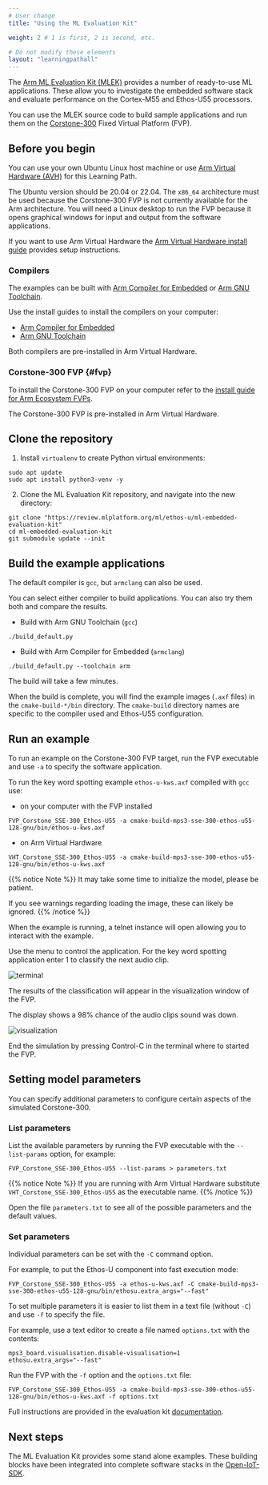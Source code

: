 ```yaml
---
# User change
title: "Using the ML Evaluation Kit"

weight: 2 # 1 is first, 2 is second, etc.

# Do not modify these elements
layout: "learningpathall"
---
```


The [Arm ML Evaluation Kit (MLEK)](https://review.mlplatform.org/plugins/gitiles/ml/ethos-u/ml-embedded-evaluation-kit) provides a number of ready-to-use ML applications. These allow you to investigate the embedded software stack and evaluate performance on the Cortex-M55 and Ethos-U55 processors.

You can use the MLEK source code to build sample applications and run them on the [Corstone-300](https://developer.arm.com/Processors/Corstone-300) Fixed Virtual Platform (FVP).

## Before you begin 

You can use your own Ubuntu Linux host machine or use [Arm Virtual Hardware (AVH)](https://www.arm.com/products/development-tools/simulation/virtual-hardware) for this Learning Path.

The Ubuntu version should be 20.04 or 22.04. The `x86_64` architecture must be used because the Corstone-300 FVP is not currently available for the Arm architecture. You will need a Linux desktop to run the FVP because it opens graphical windows for input and output from the software applications. 

If you want to use Arm Virtual Hardware the [Arm Virtual Hardware install guide](/install-guides/avh#corstone) provides setup instructions.

### Compilers 

The examples can be built with [Arm Compiler for Embedded](https://developer.arm.com/Tools%20and%20Software/Arm%20Compiler%20for%20Embedded) or [Arm GNU Toolchain](https://developer.arm.com/Tools%20and%20Software/GNU%20Toolchain). 

Use the install guides to install the compilers on your computer:
- [Arm Compiler for Embedded](/install-guides/armclang/)
- [Arm GNU Toolchain](/install-guides/gcc/#Arm-GNU)

Both compilers are pre-installed in Arm Virtual Hardware. 

### Corstone-300 FVP {#fvp}

To install the Corstone-300 FVP on your computer refer to the [install guide for Arm Ecosystem FVPs](/install-guides/ecosystem_fvp/). 

The Corstone-300 FVP is pre-installed in Arm Virtual Hardware. 

## Clone the repository

1. Install `virtualenv` to create Python virtual environments:

```console
sudo apt update
sudo apt install python3-venv -y
```

2. Clone the ML Evaluation Kit repository, and navigate into the new directory:

```console
git clone "https://review.mlplatform.org/ml/ethos-u/ml-embedded-evaluation-kit"
cd ml-embedded-evaluation-kit
git submodule update --init
```

## Build the example applications

The default compiler is `gcc`, but `armclang` can also be used. 

You can select either compiler to build applications. You can also try them both and compare the results. 

- Build with Arm GNU Toolchain (`gcc`)

```
./build_default.py
```

- Build with Arm Compiler for Embedded (`armclang`)

```console
./build_default.py --toolchain arm
```

The build will take a few minutes. 

When the build is complete, you will find the example images (`.axf` files) in the `cmake-build-*/bin` directory. The `cmake-build` directory names are specific to the compiler used and Ethos-U55 configuration.

## Run an example

To run an example on the Corstone-300 FVP target, run the FVP executable and use `-a` to specify the software application.

To run the key word spotting example `ethos-u-kws.axf` compiled with `gcc` use:

- on your computer with the FVP installed

```console
FVP_Corstone_SSE-300_Ethos-U55 -a cmake-build-mps3-sse-300-ethos-u55-128-gnu/bin/ethos-u-kws.axf
```

- on Arm Virtual Hardware

```console
VHT_Corstone_SSE-300_Ethos-U55 -a cmake-build-mps3-sse-300-ethos-u55-128-gnu/bin/ethos-u-kws.axf
```

{{% notice Note %}}
It may take some time to initialize the model, please be patient. 

If you see warnings regarding loading the image, these can likely be ignored.
{{% /notice %}}

When the example is running, a telnet instance will open allowing you to interact with the example.

Use the menu to control the application. For the key word spotting application enter 1 to classify the next audio clip.

![terminal](term.png)

The results of the classification will appear in the visualization window of the FVP. 

The display shows a 98% chance of the audio clips sound was down.

![visualization](vis.png)

End the simulation by pressing Control-C in the terminal where to started the FVP.

## Setting model parameters 

You can specify additional parameters to configure certain aspects of the simulated Corstone-300.

### List parameters

List the available parameters by running the FVP executable with the `--list-params` option, for example:

```console
FVP_Corstone_SSE-300_Ethos-U55 --list-params > parameters.txt
```

{{% notice Note %}}
If you are running with Arm Virtual Hardware substitute `VHT_Corstone_SSE-300_Ethos-U55` as the executable name.
{{% /notice %}}

Open the file `parameters.txt` to see all of the possible parameters and the default values. 

### Set parameters

Individual parameters can be set with the `-C` command option. 

For example, to put the Ethos-U component into fast execution mode:

```console
FVP_Corstone_SSE-300_Ethos-U55 -a ethos-u-kws.axf -C cmake-build-mps3-sse-300-ethos-u55-128-gnu/bin/ethosu.extra_args="--fast"
```

To set multiple parameters it is easier to list them in a text file (without `-C`) and use `-f` to specify the file.

For example, use a text editor to create a file named `options.txt` with the contents:

```console
mps3_board.visualisation.disable-visualisation=1
ethosu.extra_args="--fast"
```

Run the FVP with the `-f` option and the `options.txt` file:

```console
FVP_Corstone_SSE-300_Ethos-U55 -a cmake-build-mps3-sse-300-ethos-u55-128-gnu/bin/ethos-u-kws.axf -f options.txt
```

Full instructions are provided in the evaluation kit [documentation](https://review.mlplatform.org/plugins/gitiles/ml/ethos-u/ml-embedded-evaluation-kit/+/HEAD/docs/quick_start.md).

## Next steps

The ML Evaluation Kit provides some stand alone examples. These building blocks have been integrated into complete software stacks in the [Open-IoT-SDK](https://github.com/ARM-software/open-iot-sdk).
